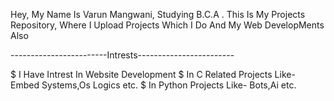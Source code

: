 Hey, My Name Is Varun Mangwani, Studying B.C.A . This Is My Projects Repository, Where I Upload Projects Which I Do And My Web DevelopMents Also

------------------------Intrests------------------------

$ I Have Intrest In Website Development
$ In C Related Projects Like- Embed Systems,Os Logics etc.
$ In Python Projects Like- Bots,Ai etc.
